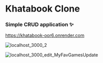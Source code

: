 <h1> Khatabook Clone </h1>

<h3>Simple CRUD application ✨ </h3>

https://khatabook-oor6.onrender.com

![localhost_3000_2](https://github.com/user-attachments/assets/a9ef5783-2abc-4614-9a33-7fa9f6c9a934)

![localhost_3000_edit_MyFavGamesUpdate](https://github.com/user-attachments/assets/3d5465ed-bf9b-43ad-b7a6-c8acf5677d7d)
